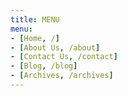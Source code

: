 ```yaml
---
title: MENU
menu:
- [Home, /]
- [About Us, /about]
- [Contact Us, /contact]
- [Blog, /blog]
- [Archives, /archives]
---
```


